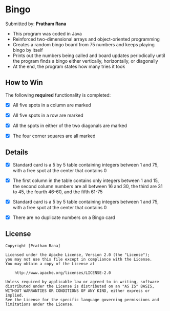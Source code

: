 # **Bingo**

Submitted by: **Pratham Rana**
- This program was coded in Java 
- Reinforced two-dimensional arrays and object-oriented programming
- Creates a random bingo board from 75 numbers and keeps playing bingo by itself 
- Prints out the numbers being called and board updates periodically until the program finds a bingo either vertically, horizontally, or diagonally
- At the end, the program states how many tries it took

## How to Win

The following **required** functionality is completed:

* [x] All five spots in a column are marked
* [x] All five spots in a row are marked
* [x] All the spots in either of the two diagonals are marked
* [x] The four corner squares are all marked


## Details

* [x] Standard card is a 5 by 5 table containing integers between 1 and 75, with a free spot at the center that contains 0
* [x] The first column in the table contains only integers between 1 and 15, the second column numbers are all between 16 and 30, the third are 31 to 45, the fourth               46-60, and the fifth 61-75
* [x] Standard card is a 5 by 5 table containing integers between 1 and 75, with a free spot at the center that contains 0
* [x] There are no duplicate numbers on a Bingo card


## License

    Copyright [Pratham Rana]

    Licensed under the Apache License, Version 2.0 (the "License");
    you may not use this file except in compliance with the License.
    You may obtain a copy of the License at

        http://www.apache.org/licenses/LICENSE-2.0

    Unless required by applicable law or agreed to in writing, software
    distributed under the License is distributed on an "AS IS" BASIS,
    WITHOUT WARRANTIES OR CONDITIONS OF ANY KIND, either express or implied.
    See the License for the specific language governing permissions and
    limitations under the License.


